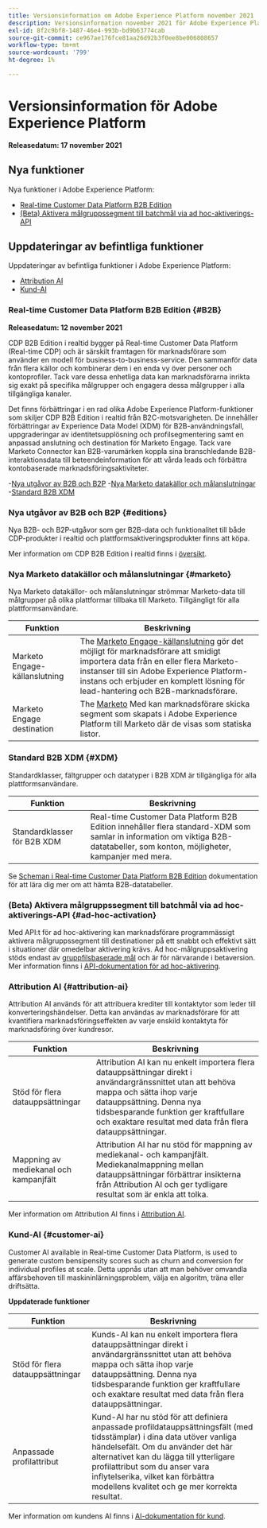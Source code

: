 ```yaml
---
title: Versionsinformation om Adobe Experience Platform november 2021
description: Versionsinformation november 2021 för Adobe Experience Platform.
exl-id: 8f2c9bf8-1487-46e4-993b-bd9b63774cab
source-git-commit: ce967ae176fce81aa26d92b3f0ee8be006808657
workflow-type: tm+mt
source-wordcount: '799'
ht-degree: 1%

---
```


# Versionsinformation för Adobe Experience Platform

**Releasedatum: 17 november 2021**

## Nya funktioner

Nya funktioner i Adobe Experience Platform:

- [Real-time Customer Data Platform B2B Edition](#B2B)
- [(Beta) Aktivera målgruppssegment till batchmål via ad hoc-aktiverings-API](#ad-hoc-activation)

## Uppdateringar av befintliga funktioner

Uppdateringar av befintliga funktioner i Adobe Experience Platform:

- [Attribution AI](#attribution-ai)
- [Kund-AI](#customer-ai)

### Real-time Customer Data Platform B2B Edition {#B2B}

**Releasedatum: 12 november 2021**

CDP B2B Edition i realtid bygger på Real-time Customer Data Platform (Real-time CDP) och är särskilt framtagen för marknadsförare som använder en modell för business-to-business-service. Den sammanför data från flera källor och kombinerar dem i en enda vy över personer och kontoprofiler. Tack vare dessa enhetliga data kan marknadsförarna inrikta sig exakt på specifika målgrupper och engagera dessa målgrupper i alla tillgängliga kanaler.

Det finns förbättringar i en rad olika Adobe Experience Platform-funktioner som skiljer CDP B2B Edition i realtid från B2C-motsvarigheten. De innehåller förbättringar av Experience Data Model (XDM) för B2B-användningsfall, uppgraderingar av identitetsupplösning och profilsegmentering samt en anpassad anslutning och destination för Marketo Engage. Tack vare Marketo Connector kan B2B-varumärken koppla sina branschledande B2B-interaktionsdata till beteendeinformation för att vårda leads och förbättra kontobaserade marknadsföringsaktiviteter.

-[Nya utgåvor av B2B och B2P](#editions)
-[Nya Marketo datakällor och målanslutningar](#marketo)
-[Standard B2B XDM](#XDM)

### Nya utgåvor av B2B och B2P {#editions}

Nya B2B- och B2P-utgåvor som ger B2B-data och funktionalitet till både CDP-produkter i realtid och plattformsaktiveringsprodukter finns att köpa.

Mer information om CDP B2B Edition i realtid finns i [översikt](../../rtcdp/overview.md).

### Nya Marketo datakällor och målanslutningar {#marketo}

Nya Marketo datakällor- och målanslutningar strömmar Marketo-data till målgrupper på olika plattformar tillbaka till Marketo. Tillgängligt för alla plattformsanvändare.

| Funktion | Beskrivning |
|----------|-------------|
| Marketo Engage-källanslutning | The [Marketo Engage-källanslutning](../../sources/connectors/adobe-applications/marketo/marketo.md) gör det möjligt för marknadsförare att smidigt importera data från en eller flera Marketo-instanser till sin Adobe Experience Platform-instans och erbjuder en komplett lösning för lead-hantering och B2B-marknadsförare. |
| Marketo Engage destination | The [Marketo](../../destinations/catalog/adobe/marketo-engage.md) Med kan marknadsförare skicka segment som skapats i Adobe Experience Platform till Marketo där de visas som statiska listor. |

### Standard B2B XDM {#XDM}

Standardklasser, fältgrupper och datatyper i B2B XDM är tillgängliga för alla plattformsanvändare.

| Funktion | Beskrivning |
|-----------|--------------|
| Standardklasser för B2B XDM | Real-time Customer Data Platform B2B Edition innehåller flera standard-XDM som samlar in information om viktiga B2B-datatabeller, som konton, möjligheter, kampanjer med mera. |

Se [Scheman i Real-time Customer Data Platform B2B Edition](../../rtcdp/schemas/b2b.md) dokumentation för att lära dig mer om att hämta B2B-datatabeller.

### (Beta) Aktivera målgruppssegment till batchmål via ad hoc-aktiverings-API {#ad-hoc-activation}

Med API:t för ad hoc-aktivering kan marknadsförare programmässigt aktivera målgruppssegment till destinationer på ett snabbt och effektivt sätt i situationer där omedelbar aktivering krävs. Ad hoc-målgruppsaktivering stöds endast av [gruppfilsbaserade mål](../../destinations/destination-types.md#file-based) och är för närvarande i betaversion. Mer information finns i [API-dokumentation för ad hoc-aktivering](../../destinations/api/ad-hoc-activation-api.md).

### Attribution AI {#attribution-ai}

Attribution AI används för att attribuera krediter till kontaktytor som leder till konverteringshändelser. Detta kan användas av marknadsförare för att kvantifiera marknadsföringseffekten av varje enskild kontaktyta för marknadsföring över kundresor.

| Funktion | Beskrivning |
|-----------|---------------|
| Stöd för flera datauppsättningar | Attribution AI kan nu enkelt importera flera datauppsättningar direkt i användargränssnittet utan att behöva mappa och sätta ihop varje datauppsättning. Denna nya tidsbesparande funktion ger kraftfullare och exaktare resultat med data från flera datauppsättningar. |
| Mappning av mediekanal och kampanjfält | Attribution AI har nu stöd för mappning av mediekanal- och kampanjfält. Mediekanalmappning mellan datauppsättningar förbättrar insikterna från Attribution AI och ger tydligare resultat som är enkla att tolka. |

Mer information om Attribution AI finns i [Attribution AI](../../intelligent-services/attribution-ai/overview.md).

### Kund-AI {#customer-ai}

Customer AI available in Real-time Customer Data Platform, is used to generate custom bensipensity scores such as churn and conversion for individual profiles at scale. Detta uppnås utan att man behöver omvandla affärsbehoven till maskininlärningsproblem, välja en algoritm, träna eller driftsätta.

**Uppdaterade funktioner**

| Funktion | Beskrivning |
|-----------|-------------|
| Stöd för flera datauppsättningar | Kunds-AI kan nu enkelt importera flera datauppsättningar direkt i användargränssnittet utan att behöva mappa och sätta ihop varje datauppsättning. Denna nya tidsbesparande funktion ger kraftfullare och exaktare resultat med data från flera datauppsättningar. |
| Anpassade profilattribut | Kund-AI har nu stöd för att definiera anpassade profildatauppsättningsfält (med tidsstämplar) i dina data utöver vanliga händelsefält. Om du använder det här alternativet kan du lägga till ytterligare profilattribut som du anser vara inflytelserika, vilket kan förbättra modellens kvalitet och ge mer korrekta resultat. |

Mer information om kundens AI finns i [AI-dokumentation för kund](../../intelligent-services/customer-ai/overview.md).
